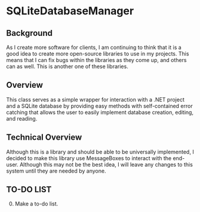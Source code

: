 SQLiteDatabaseManager
=====================

## Background ##
As I create more software for clients, I am continuing to think that 
it is a good idea to create more open-source libraries to use in my projects. 
This means that I can fix bugs within the libraries as they come up, and others 
can as well. This is another one of these libraries.

## Overview ##
This class serves as a simple wrapper for interaction with a .NET project 
and a SQLite database by providing easy methods with self-contained error catching 
that allows the user to easily implement database creation, editing, and reading.

## Technical Overview ##
Although this is a library and should be able to be universally implemented, 
I decided to make this library use MessageBoxes to interact with the end-user. 
Although this may not be the best idea, I will leave any changes to this system 
until they are needed by anyone.

## TO-DO LIST ##
0) Make a to-do list.